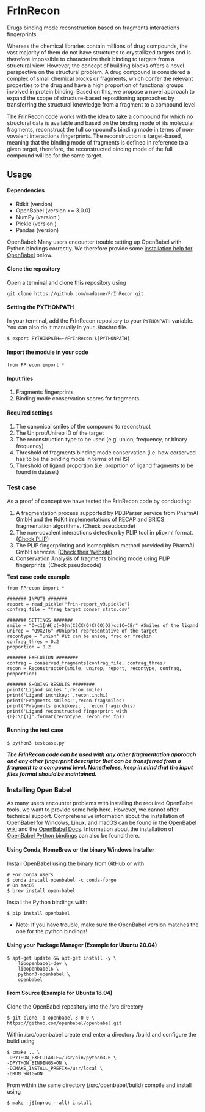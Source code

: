 # FrInRecon
Drugs binding mode reconstruction based on fragments interactions fingerprints.

Whereas the chemical libraries contain millions of drug compounds, the vast majority of them do not have structures to crystallized targets and is therefore impossible to characterize their binding to targets from a structural view. However, the concept of building blocks offers a novel perspective on the structural problem. A drug compound is considered a complex of small chemical blocks or fragments, which confer the relevant properties to the drug and have a high proportion of functional groups involved in protein binding. Based on this, we propose a novel approach to expand the scope of structure-based repositioning approaches by transferring the structural knowledge from a fragment to a compound level.

The FrInRecon code works with the idea to take a compound for which no structural data is available and based on the binding mode of its molecular fragments, reconstruct the full compound's binding mode in terms of non-vovalent interactions fingerprints. The reconstruction is target-based, meaning that the binding mode of fragments is defined in reference to a given target, therefore, the reconstructed binding mode of the full compound will be for the same target.

## Usage 
#### Dependencies
* Rdkit (version)
* OpenBabel (version >= 3.0.0) 
* NumPy (version )
* Pickle (version )
* Pandas (version)

OpenBabel: Many users encounter trouble setting up OpenBabel with Python bindings correctly. We therefore provide some [installation help for OpenBabel](#ob) below.

#### Clone the repository  
Open a terminal and clone this repository using
```
git clone https://github.com/madasme/FrInRecon.git
```

#### Setting the PYTHONPATH  
In your terminal, add the FrInRecon repository to your ```PYTHONPATH``` variable. You can also do it manually in your ./bashrc file.  
```
$ export PYTHONPATH=~/FrInRecon:${PYTHONPATH}
```
#### Import the module in your code
```
from FPrecon import *
```

#### Input files
1. Fragments fingerprints
2. Binding mode conservation scores for fragments

#### Required settings
1. The canonical smiles of the compound to reconstruct
2. The Uniprot/Unirep ID of the target 
3. The reconstruction type to be used (e.g. union, frequency, or binary frequency)
4. Threshold of fragments binding mode conservation (i.e. how corserved has to be the binding mode in terms of mTIS)
5. Threshold of ligand proportion (i.e. proprtion of ligand fragments to be found in dataset)

### Test case
As a proof of concept we have tested the FrinRecon code by conducting:
1. A fragmentation process supported by PDBParser service from PharmAI GmbH and the RdKit implementations of RECAP and BRICS fragmentation algorithms. (Check pseudocode)
2. The non-covalent interactions detection by PLIP tool in plipxml format. ([Check PLIP](https://plip-tool.biotec.tu-dresden.de/plip-web/plip/index))
3. The PLIP fingerprinting and isomorphism method provided by PharmAI GmbH services. ([Check their Website](https://www.pharm.ai/))
4. Conservation Analysis of fragments binding mode using PLIP fingerprints. (Check pseudocode)

**Test case code example**
```
from FPrecon import *

####### INPUTS #######
report = read_pickle("frin-report_v9.pickle")
confrag_file = "frag_target_conser_stats.csv"

####### SETTINGS #######
smile = "O=c1[nH]c(=O)n(C2CC(O)C(CO)O2)cc1C=CBr" #Smiles of the ligand
unirep = "Q9XZT6" #Uniprot representative of the target
recontype = "union" #it can be union, freq or freqbin
confrag_thres = 0.2
proportion = 0.2

####### EXECUTION ########
confrag = conserved_fragments(confrag_file, confrag_thres)
recon = Reconstructor(smile, unirep, report, recontype, confrag, proportion)

####### SHOWING RESULTS ########
print('Ligand smiles:',recon.smile)
print('Ligand inchikey:',recon.inchi)
print('Fragments smiles:',recon.fragsmiles)
print('Fragments inchikeys:', recon.fraginchis)
print('Ligand reconstructed fingerprint with {0}:\n{1}'.format(recontype, recon.rec_fp))
```


#### Running the test case
```
$ python3 testcase.py 
```

***The FrInRecon code can be used with any other fragmentation approach and any other fingerprint descriptor that can be transferred from a fragment to a compound level. Nonetheless, keep in mind that the input files format should be maintained.***


### Installing Open Babel <a name="ob"></a>
As many users encounter problems with installing the required OpenBabel tools, we want to provide some help here. However, we cannot offer technical support. Comprehensive information about the installation of OpenBabel for Windows, Linux, and macOS can be found in the [OpenBabel wiki](http://openbabel.org/wiki/Category:Installation) and the [OpenBabel Docs](https://open-babel.readthedocs.io/en/latest/Installation/install.html). Information about the installation of [OpenBabel Python bindings](https://open-babel.readthedocs.io/en/latest/UseTheLibrary/PythonInstall.html) can also be found there.


#### Using Conda, HomeBrew or the binary Windows Installer
Install OpenBabel using the binary from GitHub or with
```
# For Conda users
$ conda install openbabel -c conda-forge
# On macOS
$ brew install open-babel
```
Install the Python bindings with:  
```
$ pip install openbabel
```

* Note: If you have trouble, make sure the OpenBabel version matches the one for the python bindings!

#### Using your Package Manager (Example for Ubuntu 20.04)
```
$ apt-get update && apt-get install -y \
    libopenbabel-dev \
    libopenbabel6 \
    python3-openbabel \
    openbabel
```

#### From Source (Example for Ubuntu 18.04)
Clone the OpenBabel repository into the /src directory
```
$ git clone -b openbabel-3-0-0 \
https://github.com/openbabel/openbabel.git
```
Within /src/openbabel create end enter a directory /build and configure the build using
```
$ cmake .. \
-DPYTHON_EXECUTABLE=/usr/bin/python3.6 \
-DPYTHON_BINDINGS=ON \
-DCMAKE_INSTALL_PREFIX=/usr/local \
-DRUN_SWIG=ON
```
From within the same directory (/src/openbabel/build) compile and install using
```
$ make -j$(nproc --all) install
```
